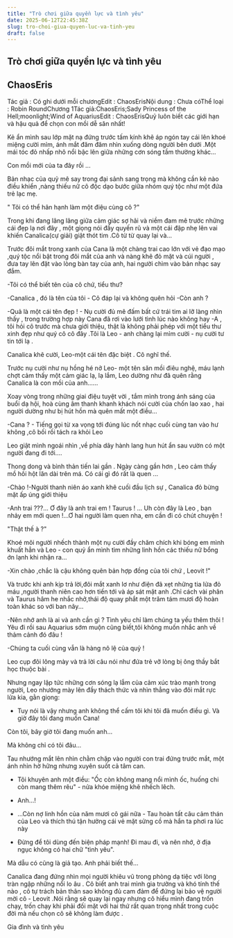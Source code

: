 ```yaml
---
title: "Trò chơi giữa quyền lực và tình yêu"
date: 2025-06-12T22:45:38Z
slug: tro-choi-giua-quyen-luc-va-tinh-yeu
draft: false
---
```


## Trò chơi giữa quyền lực và tình yêu

## ChaosEris

Tác giả : Có ghi dưới mỗi chươngEdit : ChaosErisNội dung : Chưa cóThể loại : Robin RoundChương 1Tác giả:ChaosEris;Sady Princess of the Hell;moonlight;Wind of AquariusEdit : ChaosErisQuỷ luôn biết các giới hạn và hậu quả để chọn con mồi dễ săn nhất!
 
Kẻ ẩn mình sau lớp mặt nạ đứng trước tấm kính khẽ áp ngón tay cái lên khoé miệng cười mỉm, ánh mắt đăm đăm nhìn xuống dòng người bên dưới .Một mái tóc đỏ nhấp nhô nổi bậc lên giữa những cơn sóng tầm thường khác...
 
Con mồi mới của ta đây rồi ...
 
Bản nhạc của quỷ mê say trong đại sảnh sang trọng mà không cần kẻ nào điều khiển ,nàng thiếu nữ cô độc dạo bước giữa nhóm quý tộc như một đứa trẻ lạc mẹ.
 
" Tôi có thể hân hạnh làm một điệu cùng cô ?"
 
Trong khi đang lâng lâng giữa cảm giác sợ hãi và niềm đam mê trước những cái đẹp lạ nơi đây , một giọng nói đầy quyến rũ và một cái đập nhẹ lên vai khiến Canalica(cự giải) giật thót tim .Cô từ từ quay lại và...
 
Trước đôi mắt trong xanh của Cana là một chàng trai cao lớn với vẻ đạo mạo ,quý tộc nổi bật trong đôi mắt của anh và nàng khẽ đỏ mặt và cúi người , đưa tay lên đặt vào lòng bàn tay của anh, hai người chìm vào bản nhạc say đắm.
 
-Tôi có thể biết tên của cô chứ, tiểu thư?
 
-Canalica , đó là tên của tôi - Cô đáp lại và không quên hỏi -Còn anh ?
 
-Quả là một cái tên đẹp ! - Nụ cười đủ mê đấm bất cứ trái tim ai lỡ làng nhìn thấy , trong trường hợp này Cana đã rơi vào lưới tình lúc nào không hay -A , tôi hỏi cô trước mà chưa giới thiệu, thật là không phải phép với một tiểu thư xinh đẹp như quý cô cô đây .Tôi là Leo - anh chàng lại mỉm cười - nụ cười tư tin tới lạ .
 
Canalica khẽ cười, Leo-một cái tên đặc biệt . Cô nghĩ thế.
 
Trước nụ cười như nụ hồng hé nở Leo- một tên săn mồi điêu nghệ, máu lạnh chợt cảm thấy một cảm giác lạ, lạ lắm, Leo dường như đã quên rằng Canalica là con mồi của anh......
 
Xoay vòng trong những giai điệu tuyệt vời , tắm mình trong ánh sáng của buổi dạ hội, hoà cùng âm thanh khanh khách nói cười của chốn lao xao , hai người dường như bị hút hồn mà quên mất một điều...
 
-Cana ? - Tiếng gọi từ xa vọng tới đúng lúc nốt nhạc cuối cùng tan vào hư không ,cô bối rối tách ra khỏi Leo
 
Leo giật mình ngoái nhìn ,về phía dãy hành lang hun hút ẩn sau vườn có một người đang đi tới....
 
Thong dong và bình thản tiến lai gần . Ngày càng gần hơn , Leo cảm thấy mồ hôi hột lăn dài trên má. Có cái gì đó rất là quen ...
 
-Chào !-Người thanh niên áo xanh khẽ cuối đầu lịch sự , Canalica đỏ bừng mặt ấp úng giới thiệu
 
-Anh trai ???... Ơ đây là anh trai em ! Taurus ! ... Uh còn đây là Leo , bạn nhảy em mới quen !...Ơ hai người làm quen nha, em cần đi có chút chuyện !
 
"Thật thế à ?"
 
Khoé môi người nhếch thành một nụ cười đầy chăm chích khi bóng em mình khuất hẳn và Leo - con quỷ ẩn mình tìm những linh hồn các thiếu nữ bổng ớn lạnh khi nhận ra...
 
-Xin chào ,chắc là cậu không quên bản hợp đồng của tôi chứ , Leovit !"
 
Và trước khi anh kịp trả lời,đôi mắt xanh lơ như điện đã xẹt những tia lửa đỏ máu ,người thanh niên cao hơn tiến tới và áp sát mặt anh .Chỉ cách vài phân và Taurus hâm he nhắc nhở,thái độ quay phắt một trăm tám mươi độ hoàn toàn khác so với ban nãy...
 
-Nên nhớ anh là ai và anh cần gì ? Tình yêu chỉ làm chúng ta yếu thêm thôi ! Yêu đi rồi sau Aquarius sớm muộn cũng biết,tôi không muốn nhắc anh về thảm cảnh đó đâu !
 
-Chúng ta cuối cùng vẫn là hàng nô lệ của quỷ !
 
Leo cụp đôi lông mày và trả lời câu nói như đứa trẻ vỡ lòng bị ông thầy bắt học thuộc bài .
 
Nhưng ngay lập tức những cơn sóng lạ lẫm của cảm xúc trào mạnh trong người, Leo nhướng mày lên đầy thách thức và nhìn thẳng vào đôi mắt rực lửa kia, gằn giọng:
 
- Tuy nói là vậy nhưng anh không thể cấm tôi khi tôi đã muốn điều gì. Và giờ đây tôi đang muốn Cana!
 
Còn tôi, bây giờ tôi đang muốn anh...
 
Mà không chỉ có tôi đâu...
 
Tau nhướng mắt lên nhìn chằm chặp vào người con trai đứng trước mắt, một ánh nhìn hờ hững nhưng xuyên suốt cả tâm can.
 
- Tôi khuyên anh một điều: "Ốc còn không mang nổi mình ốc, huống chi còn mang thêm rêu" - nửa khóe miệng khẽ nhếch lêch.
 
- Anh...!
 
- ...Còn nợ linh hồn của năm mươi cô gái nữa - Tau hoàn tất câu cảm thán của Leo và thích thú tận hưởng cái vẻ mặt sửng cồ mà hắn ta phơi ra lúc này
 
- Đừng để tôi dùng đến biện pháp mạnh! Đi mau đi, và nên nhớ, ở địa ngục không có hai chữ "tình yêu".
 
Mà dẫu có cũng là giả tạo. Anh phải biết thế...
 
Canalica đang đứng nhìn mọi người khiêu vũ trong phòng dạ tiệc với lòng tràn ngập những nổi lo âu . Cô biết anh trai mình gia trưởng và khó tính thế nào , cô tự trách bản thân sao không đủ cam đảm để đứng lại bảo vệ người mời cô - Leovit .Nói rằng sẽ quay lại ngay nhưng cô hiểu mình đang trốn chạy, trốn chạy khi phải đối mặt với hai thứ rất quan trọng nhất trong cuộc đời mà nếu chọn cô sẽ không làm được .
 
Gia đình và tình yêu
